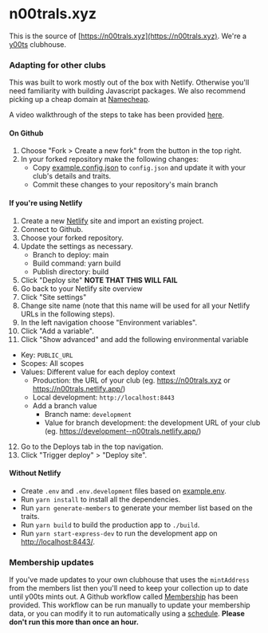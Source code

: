 # n00trals.xyz

This is the source of [https://n00trals.xyz](https://n00trals.xyz). We're a [y00ts](https://y00ts.com) clubhouse.

### Adapting for other clubs

This was built to work mostly out of the box with Netlify. Otherwise you'll need familiarity with building Javascript packages. We also recommend picking up a cheap domain at [Namecheap](https://www.namecheap.com/).

A video walkthrough of the steps to take has been provided [here](https://www.youtube.com/watch?v=EtTq-oJ0dAU&list=PLc9vSPnGUd0UKRvw21tX2cIbnrXuIJ_2m).

#### On Github

1. Choose "Fork > Create a new fork" from the button in the top right.
2. In your forked repository make the following changes:
   - Copy [example.config.json](./example.config.json) to `config.json` and update it with your club's details and traits.
   - Commit these changes to your repository's main branch

#### If you're using Netlify

1. Create a new [Netlify](https://www.netlify.com/) site and import an existing project.
2. Connect to Github.
3. Choose your forked repository.
4. Update the settings as necessary.
   - Branch to deploy: main
   - Build command: yarn build
   - Publish directory: build
5. Click "Deploy site" **NOTE THAT THIS WILL FAIL**
6. Go back to your Netlify site overview
7. Click "Site settings"
8. Change site name (note that this name will be used for all your Netlify URLs in the following steps).
9. In the left navigation choose "Environment variables".
10. Click "Add a variable".
11. Click "Show advanced" and add the following environmental variable
   - Key: `PUBLIC_URL`
   - Scopes: All scopes
   - Values: Different value for each deploy context
     - Production: the URL of your club (eg. https://n00trals.xyz or https://n00trals.netlify.app/)
     - Local development: `http://localhost:8443`
     - Add a branch value
       - Branch name: `development`
       - Value for branch development: the development URL of your club (eg. https://development--n00trals.netlify.app/)
12. Go to the Deploys tab in the top navigation.
13. Click "Trigger deploy" > "Deploy site".


#### Without Netlify

* Create `.env` and `.env.development` files based on [example.env](./example.env).
* Run `yarn install` to install all the dependencies.
* Run `yarn generate-members` to generate your member list based on the traits.
* Run `yarn build` to build the production app to `./build`.
* Run `yarn start-express-dev` to run the development app on [http://localhost:8443/](http://localhost:8443/).

### Membership updates

If you've made updates to your own clubhouse that uses the `mintAddress` from the members list then you'll need to keep your collection up to date until y00ts mints out. A Github workflow called [Membership](./.github/workflows/members.yml) has been provided. This workflow can be run manually to update your membership data, or you can modify it to run automatically using a [schedule](https://docs.github.com/en/actions/using-workflows/events-that-trigger-workflows#schedule). **Please don't run this more than once an hour.**